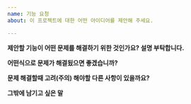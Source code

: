 ```yaml
---
name: 기능 요청
about: 이 프로젝트에 대한 어떤 아이디어를 제안해 주세요.

---
```


**제안할 기능이 어떤 문제를 해결하기 위한 것인가요? 설명 부탁합니다.**


**어떤식으로 문제가 해결됬으면 좋겠습니까?**


**문제 해결할때 고려(주의) 해야할 다른 사항이 있을까요?**


**그밖에 남기고 싶은 말**
